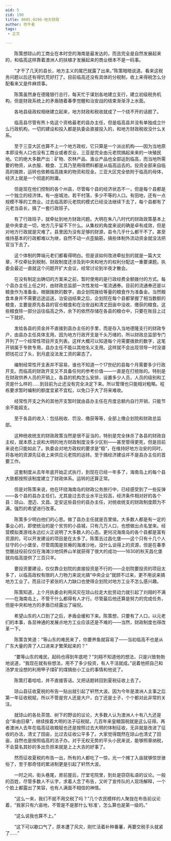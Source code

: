 ```yaml
---
aid: 5
zid: 190
title: 0005.0190-地方财政
author: 吹牛者
tags: 
 - 正文

---
```




　　陈策想琼山的工商业在本时空的海南是最发达的，而且完全是自然发展起来的，和临高这样靠着澳洲人的扶植才发展起来的商业根本不是一码事。

　　“才干了几天的县长，地方主义的尾巴就露了出来。”陈策暗暗说道。看来这税务问题以后还有得饥荒好打了。目前临高还没有具体的分税制，收上来得税怎么分配看来又是件麻烦事。

　　陈策虽然身在德隆银行总行，每天忙于谋划各地建立支行，建立初级税务机构，但是财政系统上的矛盾随着春季觉醒和治安战的结束渐渐浮上水面。

　　各地县级政权相继建立起来，地方财政和税收就成了一个绕不开的话题了。

　　临高县尽管有熊卜佑这个资格最老的县办主任，但是临高县并没有单独成立什么行政机构，一切的建设和投入都是执委会直接投入的，和地方财政税收没什么关系。

　　至于三亚大区也算不上一个地方政权，它只算是一个派出机构——因为当地原本即没有人口也没有工商业或者农业，三亚是完全由元老院搞起来来的一块殖民地。它的绝大多数产出：矿物、农林产品、渔业产品也全部运到临高，而当地所需要的物资，从衣服、粮食、工具乃至用得燃料都是从临高运去的。投资全部来自临高的拨款，运转也依赖临高拨来的物资和现金。三亚大区完全依附于临高的母体，经济上就是一个彻底的附庸。

　　但是现在他们控制的各个州县，尽管每个县的经济状态不一，但是每个县都是一个独立的经济体。有一座城池，若干村落，多少不等的人口。有田地，还有一点规模不等的工商业。过去临高即元老院的模式已经没法继续下去了，每个县都有了元老当县长，搞了一套行政班子。

　　有了行政班子，就牵扯到地方财政问题。大明在朱八八时代的财政政策基本上是中央拿走一切，地方几乎留不下什么。从集权的角度来说的确是卓有成效，但是对地方行政就是灾难了。县里因为没有足够的财源，县令几乎什么都干不了。甚至维持基本的行政都难以为继，自然不动一点歪脑筋，搞些体制外流动资金就没法把官当下去了。

　　这个体制的弊端元老们都看得明白。但是该如何改进牵扯到的就是一篇大文章，不仅牵扯到税制、财政制度还涉及到中央和地方的权利分配这一重要课题。执委会最近一直就这个问题开扩大会议，经常讨论到半夜才散会。

　　在没有制定出确切的方案来之前，暂时使用的是行政经费全额拨付的方式。每个县办主任上任之时，由财政总监部一次性发给一笔流通券。目前的流通券还是以粮食作为准备金。根据拨款的数字，由企划院拨给等量的粮食作为准备金。当然粮食本身并不需要远途运送，治安战结束之后，企划院在每个县都掌握了相当数额的粮食，主要是原先各县的官仓粮食和在治安战和清丈田亩中没收、缴获的粮食。这些粮食除一部分运往临高之外，余下的依然存储在各县的粮仓中，只要在账目上过一下就好。

　　发给各县的资金并不直接到县办主任的手里，而是存入当地德隆支行的财政专户，由县办主任具体支用。因为地方行政开支是千头万绪的，所以财政总监部专门开列了一个经常性项目开支列表。这样大概可以知道每个月需要拨款的数字，这笔开销属于专款专用，县办主任不能以其他名义支用。这样就不会出现领导一时没谱把钱花过了头，到月底没法发工资的窘态了。

　　编制经常性开支表并不容易，谁也不知道一个17世纪的县每个月需要多少行政开支。而临高的财政开支又不具备任何的参考价值——一直是在打统账的。特别是在财政供养人员的开销上，各县的机构怎么安排，设置多少人员，人员的级别和工资是什么样的……到目前为止还没有完全决定下来。所以管理也只能相对粗略。程栋要求暂时编制的额度宜紧不宜松，以免口子大了将来难收。

　　经常性开支之外的其他开支暂时就由县办主任在月度总额内自行开销，只能节余不能超支。

　　至于各县的收入：包括税收、罚没、缴获等等，全部上缴企划院和财政总监部。

　　这种统收统支的财政政策当然是很不妥当的，特别是完全抹杀了各县的财政自主权，就本质上说和大明的地方财政制度没多少区别——甚至管得更死，但是目前来说也只能如此了。执委会对地方政权的要求是“稳”，在维持好地方治安的同时，将各地的资源先征收上来供应元老院的运转。至于搞经济建设并不是县办主任的首要工作。

　　这套制度从去年年底开始正式执行，到现在已经一年多了，海南岛上的每个县大致都按照该制度建立了财政体系。运转的还算正常。

　　但是对陈策来说，他在环绕海南岛的财政公务旅行中，已经感受到了一些反弹——各个县的县办主任们，尤其是过去农业水平比较高，经济条件相对好的各个县：琼山、澄迈、文昌、定安这些县份的县办主任，对统收统支的财政制度颇为不满，强烈的希望进行改革。

　　陈策多少明白他们的心思。做了县办主任就是百里侯。大多数人都是有一定的事业心的，即使统治的是个贫穷的小县城，只有几万人口，也想做出点名堂来。经营模拟类游戏永远红火正说明了大多数人的心态。更何况海南岛的各个县都是富有资源的，可以开发建设的项目是在太多了。陈策去过昌化堡——这个只有十几个人驻守的小小堡垒，尽管周围是贫瘠的海滩沙地，没什么谈得上的资源，但是在春季觉醒战役前仅仅在海滩沙地饲养山羊就获得了很大的成功——1630的秋天昌化堡就向临高提供了三百只羊。

　　要投资要建设，仅仅靠企划院的直接投资是不行的——企划院要投资的项目太多了，以临高政权有限的人力物力来说光搞“中央企业”就顾不过来，更不用说来搞地方工业了。而且过于紧张的人力缺口也使得企划院对地方工业不怎么感兴趣。

　　陈策知道，上个月执委会利用风灾在琼山拉走大批劳动力就引起了刘翔的不满——在海南岛上，不管干什么都得有人才行。尽管最后他还算是努力的完成任务，但是中央和地方的矛盾已经露出了端倪。

　　希望山东的人口到了之后，矛盾会缓和下来。陈策想，只要有了人口，以元老们的本事，各显神通的发展点地方工业应该还是不难的——当然，财政制度也得改革一下。

　　陈策含笑道：“等山东的难民来了，你要养鱼就容易了——当初临高不也是从广东大量的弄了人口进来才繁荣起来的？”

　　“要等山东的难民，起码也得到年底吧？”刘翔不知道他的想法，只是兴致勃勃地说道，“我现在就有些想法，用不了多少投资，有人干活就成。”说着他把自己和汤梦龙设想的利用甲子煤矿的煤搞些小工业的事情和他说了。

　　陈策打着哈哈，并不直接答话。又把话题转回到夏税征收上去了。

　　琼山县征收夏税的布告一贴出就引起了轩然大波。因为今年是澳洲人主事之后第一年征收税赋，所以不管是穷人还是大户，白丁还是士子，个个都对此非常的关注。

　　就琼山的各处茶馆、树下的野谈的议论，大多数人认为澳洲人十有八九还是会“率由旧章”，继续按着大明的法子征税赋，几百年来皇粮国税就是这么征得。再者澳洲人去年在临高征收粮赋也还是按照过去大明的体制征收，无非就是改进了征收的办法，清丈了田亩，比过去征收公平多了。大家觉得既然在琼山也清丈了田亩，自然也是按照临高的法子办。对于无权无势的平头小民来说，能够照章纳税，不会莫名其妙的多出负担来就是上上大吉的好事了。

　　然而征收夏税的布告一出，所有的人都吃了一惊，光一个摊丁入亩就够惊世骇俗了，至于那奇怪的累进制更是引起了轩然大波。

　　一时之间，街头巷尾，房前屋后，厅堂宅院里，到处是窃窃私语的议论。一般的百姓，尽管多数人不认字，求着人念了布告，又听了宣传队的人现场解释，一个个脸上都露出了笑容，也有人满面不相信的神情。

　　“这么一来，我们不就不用交税了吗？”几个农民模样的人聚拢在布告前议论着，“我家只有六亩地，不管是不是那什么‘标准’，怎么算也是第一级的。”

　　“这么说我也算不上。”

　　“这下可以歇口气了，原本遭了风灾，刚忙活着补种番薯，再要交税手头就紧了……”


